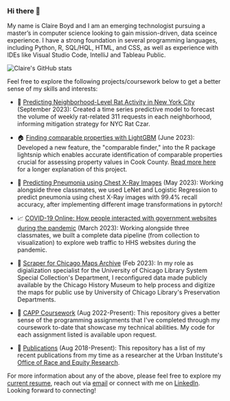 ### Hi there 👋 

My name is Claire Boyd and I am an emerging technologist pursuing a master’s in computer science looking to gain mission-driven, data sceince experience. I have a strong foundation in several programming languages, including Python, R, SQL/HQL, HTML, and CSS, as well as experience with IDEs like Visual Studio Code, IntelliJ and Tableau Public.

![Claire's GitHub stats](https://github-readme-stats.vercel.app/api?username=claireboyd&show_icons=true&theme=transparent&rank_icon=github)

Feel free to explore the following projects/coursework below to get a better sense of my skills and interests: 

* 🐀 [Predicting Neighborhood-Level Rat Activity in New York City](https://github.com/claireboyd/predicting_rats_nyc) (September 2023): Created a time series predictive model to forecast the volume of weekly rat-related 311 requests in each neighborhood, informing mitigation strategy for NYC Rat Czar.

* 🏠 [Finding comparable properties with LightGBM](https://github.com/ccao-data/lightsnip) (June 2023): Developed a new feature, the "comparable finder," into the R package lightsnip which enables accurate identification of comparable properties crucial for assessing property values in Cook County. [Read more here](https://ccao-data.github.io/lightsnip/articles/finding-comps.html) for a longer explanation of this project.

* 🩻 [Predicting Pneumonia using Chest X-Ray Images](https://github.com/claireboyd/silent_p) (May 2023): Working alongside three classmates, we used LeNet and Logistic Regression to predict pneumonia using chest X-Ray images with 99.4% recall accuracy, after implementing different image transformations in pytorch!

* 📈 [COVID-19 Online: How people interacted with government websites during the pandemic](https://github.com/claireboyd/covid19_online) (March 2023): Working alongside three classmates, we built a complete data pipeline (from collection to visualization) to explore web traffic to HHS websites during the pandemic.

* 📖 [Scraper for Chicago Maps Archive](https://github.com/claireboyd/chicagomaps_scraper) (Feb 2023): In my role as digialization specialist for the University of Chicago Library System Special Collection's Department, I reconfigured data made publicly available by the Chicago History Museum to help process and digitize the maps for public use by University of Chicago Library's Preservation Departments.

* 📓 [CAPP Coursework](https://github.com/claireboyd/capp_coursework) (Aug 2022-Present): This repository gives a better sense of the programming assignments that I've completed through my coursework to-date that showcase my technical abilities. My code for each assignment listed is available upon request.

* 📝 [Publications](https://github.com/claireboyd/publications) (Aug 2018-Present): This repository has a list of my recent publications from my time as a researcher at the Urban Institute's [Office of Race and Equity Research](https://www.urban.org/policy-centers/office-race-and-equity-research).

For more information about any of the above, please feel free to explore my [current resume](https://github.com/claireboyd/claireboyd/blob/main/resumes/ClaireBoyd_Resume_June2023_OnePage.pdf), reach out via  [email](mailto:claire.k.boyd@gmail.com) or connect with me on [LinkedIn](https://www.linkedin.com/in/claire-boyd/). Looking forward to connecting!
